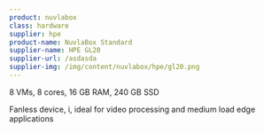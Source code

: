 ```yaml
---
product: nuvlabox
class: hardware
supplier: hpe
product-name: NuvlaBox Standard
supplier-name: HPE GL20
supplier-url: /asdasda
supplier-img: /img/content/nuvlabox/hpe/gl20.png
---
```


8 VMs, 8 cores, 16 GB RAM, 240 GB SSD

Fanless device, i, ideal for video processing and medium load edge applications
